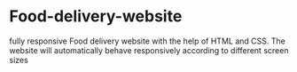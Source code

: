 # Food-delivery-website
fully responsive Food delivery website with the help of HTML and CSS. The website will automatically behave responsively according to different screen sizes
